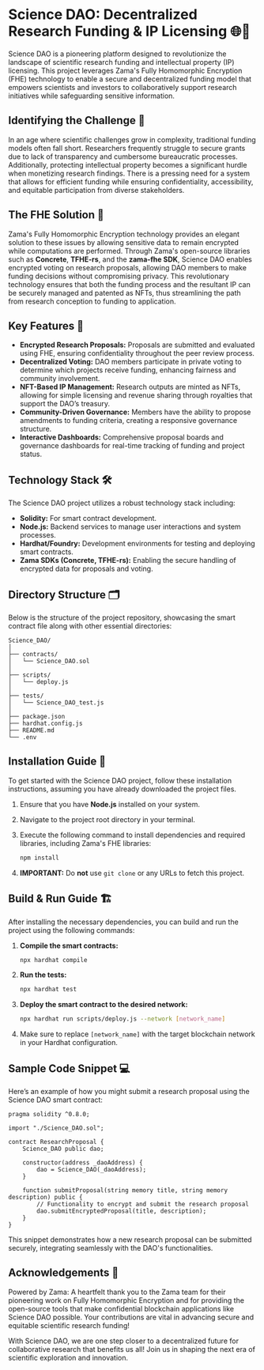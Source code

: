 # Science DAO: Decentralized Research Funding & IP Licensing 🌐🔬

Science DAO is a pioneering platform designed to revolutionize the landscape of scientific research funding and intellectual property (IP) licensing. This project leverages Zama's Fully Homomorphic Encryption (FHE) technology to enable a secure and decentralized funding model that empowers scientists and investors to collaboratively support research initiatives while safeguarding sensitive information. 

## Identifying the Challenge 🚧

In an age where scientific challenges grow in complexity, traditional funding models often fall short. Researchers frequently struggle to secure grants due to lack of transparency and cumbersome bureaucratic processes. Additionally, protecting intellectual property becomes a significant hurdle when monetizing research findings. There is a pressing need for a system that allows for efficient funding while ensuring confidentiality, accessibility, and equitable participation from diverse stakeholders.

## The FHE Solution 🔐

Zama's Fully Homomorphic Encryption technology provides an elegant solution to these issues by allowing sensitive data to remain encrypted while computations are performed. Through Zama's open-source libraries such as **Concrete**, **TFHE-rs**, and the **zama-fhe SDK**, Science DAO enables encrypted voting on research proposals, allowing DAO members to make funding decisions without compromising privacy. This revolutionary technology ensures that both the funding process and the resultant IP can be securely managed and patented as NFTs, thus streamlining the path from research conception to funding to application.

## Key Features 🌟

- **Encrypted Research Proposals:** Proposals are submitted and evaluated using FHE, ensuring confidentiality throughout the peer review process.
- **Decentralized Voting:** DAO members participate in private voting to determine which projects receive funding, enhancing fairness and community involvement.
- **NFT-Based IP Management:** Research outputs are minted as NFTs, allowing for simple licensing and revenue sharing through royalties that support the DAO’s treasury.
- **Community-Driven Governance:** Members have the ability to propose amendments to funding criteria, creating a responsive governance structure.
- **Interactive Dashboards:** Comprehensive proposal boards and governance dashboards for real-time tracking of funding and project status.

## Technology Stack 🛠️

The Science DAO project utilizes a robust technology stack including:

- **Solidity:** For smart contract development.
- **Node.js:** Backend services to manage user interactions and system processes.
- **Hardhat/Foundry:** Development environments for testing and deploying smart contracts.
- **Zama SDKs (Concrete, TFHE-rs):** Enabling the secure handling of encrypted data for proposals and voting.

## Directory Structure 🗂️

Below is the structure of the project repository, showcasing the smart contract file along with other essential directories:

```
Science_DAO/
│
├── contracts/
│   └── Science_DAO.sol
│
├── scripts/
│   └── deploy.js
│
├── tests/
│   └── Science_DAO_test.js
│
├── package.json
├── hardhat.config.js
├── README.md
└── .env
```

## Installation Guide 🚀

To get started with the Science DAO project, follow these installation instructions, assuming you have already downloaded the project files.

1. Ensure that you have **Node.js** installed on your system.
2. Navigate to the project root directory in your terminal.
3. Execute the following command to install dependencies and required libraries, including Zama's FHE libraries:

   ```bash
   npm install
   ```

4. **IMPORTANT:** Do **not** use `git clone` or any URLs to fetch this project.

## Build & Run Guide 🏗️

After installing the necessary dependencies, you can build and run the project using the following commands:

1. **Compile the smart contracts:**

   ```bash
   npx hardhat compile
   ```

2. **Run the tests:**

   ```bash
   npx hardhat test
   ```

3. **Deploy the smart contract to the desired network:**

   ```bash
   npx hardhat run scripts/deploy.js --network [network_name]
   ```

4. Make sure to replace `[network_name]` with the target blockchain network in your Hardhat configuration.

## Sample Code Snippet 💻

Here’s an example of how you might submit a research proposal using the Science DAO smart contract:

```solidity
pragma solidity ^0.8.0;

import "./Science_DAO.sol";

contract ResearchProposal {
    Science_DAO public dao;

    constructor(address _daoAddress) {
        dao = Science_DAO(_daoAddress);
    }

    function submitProposal(string memory title, string memory description) public {
        // Functionality to encrypt and submit the research proposal
        dao.submitEncryptedProposal(title, description);
    }
}
```

This snippet demonstrates how a new research proposal can be submitted securely, integrating seamlessly with the DAO's functionalities.

## Acknowledgements 🙏

Powered by Zama: A heartfelt thank you to the Zama team for their pioneering work on Fully Homomorphic Encryption and for providing the open-source tools that make confidential blockchain applications like Science DAO possible. Your contributions are vital in advancing secure and equitable scientific research funding!

With Science DAO, we are one step closer to a decentralized future for collaborative research that benefits us all! Join us in shaping the next era of scientific exploration and innovation.